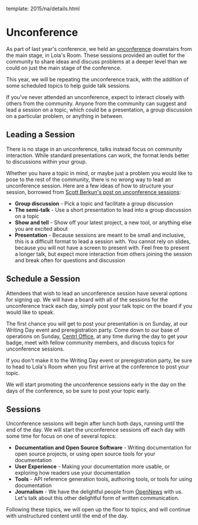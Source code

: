 template: 2015/na/details.html

# Unconference

As part of last year's conference, we held an [unconference][unconf-wiki] downstairs from
the main stage, in Lola's Room. These sessions provided an outlet for the
community to share ideas and discuss problems at a deeper level than we could on
just the main stage of the conference.

[unconf-wiki]: http://en.wikipedia.org/wiki/Unconference

This year, we will be repeating the unconference track, with the addition of
some scheduled topics to help guide talk sessions.

If you've never attended an unconference, expect to interact closely with others
from the community. Anyone from the community can suggest and lead a session on
a topic, which could be a presentation, a group discussion on a particular
problem, or anything in between.

## Leading a Session

There is no stage in an unconference, talks instead focus on community
interaction. While standard presentations can work, the format lends better to
discussions within your group.

Whether you have a topic in mind, or maybe just a problem you would like to pose
to the rest of the community, there is no wrong way to lead an unconference
session. Here are a few ideas of how to structure your session, borrowed from
[Scott Berkun's post on unconference sessions][unconference-session]:

 * **Group discussion** - Pick a topic and facilitate a group discussion
 * **The semi-talk** - Use a short presentation to lead into a group discussion
   on a topic
 * **Show and tell** - Show off your latest project, a new tool, or anything
   else you are excited about
 * **Presentation** - Because sessions are meant to be small and inclusive,
   this is a difficult format to lead a session with. You cannot rely on
   slides, because you will not have a screen to present with. Feel free to
   present a longer talk, but expect more interaction from others joining the
   session and break often for questions and discussion

[unconference-session]: http://scottberkun.com/2006/how-to-run-a-great-unconference-session/

## Schedule a Session

Attendees that wish to lead an unconference session have several options for
signing up. We will have a board with all of the sessions for the unconference
track each day, simply post your talk topic on the board if you would like to
speak.

The first chance you will get to post your presentation is on Sunday, at our
Writing Day event and preregistration party. Come down to our base of operations
on Sunday, [Centrl Office][centrl], at any time during the day to get your
badge, meet with fellow community members, and discuss topics for unconference
sessions.

If you don't make it to the Writing Day event or preregistration party, be sure
to head to Lola's Room when you first arrive at the conference to post your
topic.

We will start promoting the unconference sessions early in the day on the days
of the conference, so be sure to post your topic early.

[centrl]: https://goo.gl/maps/xljmU

## Sessions

Unconference sessions will begin after lunch both days, running until the end of
the day. We will start the unconference sessions off each day with some time
for focus on one of several topics:

  * **Documentation and Open Source Software** - Writing documentation for
    open source projects, or using open source tools for your documentation
  * **User Experience** - Making your documentation more usable, or exploring
    how readers use your documentation
  * **Tools** - API reference generation tools, authoring tools, or tools
    for using documentation
  * **Journalism** - We have the delightful people from <a href="http://opennews.org/">OpenNews</a> with us. Let's talk about this other delightful form of written communication.

Following these topics, we will open up the floor to topics, and will continue
with unstructured content until the end of the day.
